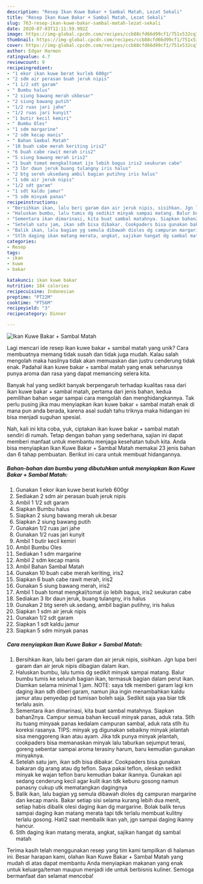```yaml
---
description: "Resep Ikan Kuwe Bakar + Sambal Matah, Lezat Sekali"
title: "Resep Ikan Kuwe Bakar + Sambal Matah, Lezat Sekali"
slug: 763-resep-ikan-kuwe-bakar-sambal-matah-lezat-sekali
date: 2020-07-03T12:11:59.992Z
image: https://img-global.cpcdn.com/recipes/ccb88cfd66d99cf1/751x532cq70/ikan-kuwe-bakar-sambal-matah-foto-resep-utama.jpg
thumbnail: https://img-global.cpcdn.com/recipes/ccb88cfd66d99cf1/751x532cq70/ikan-kuwe-bakar-sambal-matah-foto-resep-utama.jpg
cover: https://img-global.cpcdn.com/recipes/ccb88cfd66d99cf1/751x532cq70/ikan-kuwe-bakar-sambal-matah-foto-resep-utama.jpg
author: Edgar Harmon
ratingvalue: 4.7
reviewcount: 9
recipeingredient:
- "1 ekor ikan kuwe berat kurleb 600gr"
- "2 sdm air perasan buah jeruk nipis"
- "1 1/2 sdt garam"
- " Bumbu halus"
- "2 siung bawang merah ukbesar"
- "2 siung bawang putih"
- "1/2 ruas jari jahe"
- "1/2 ruas jari kunyit"
- "1 butir kecil kemiri"
- " Bumbu Oles"
- "1 sdm margarine"
- "2 sdm kecap manis"
- " Bahan Sambal Matah"
- "10 buah cabe merah keriting iris2"
- "6 buah cabe rawit merah iris2"
- "5 siung bawang merah iris2"
- "1 buah tomat mengkaltomat ijo lebih bagus iris2 seukuran cabe"
- "3 lbr daun jeruk buang tulangny iris halus"
- "2 btg sereh uksedang ambil bagian putihny iris halus"
- "1 sdm air jeruk nipis"
- "1/2 sdt garam"
- "1 sdt kaldu jamur"
- "5 sdm minyak panas"
recipeinstructions:
- "Bersihkan ikan, lalu beri garam dan air jeruk nipis, sisihkan. Jgn lupa beri garam dan air jeruk nipis dibagian dalam ikan."
- "Haluskan bumbu, lalu tumis dg sedikit minyak sampai matang. Balur bumbu tumis ke seluruh bagian ikan, termasuk bagian dalam perut ikan. Diamkan selama minimal 1 jam. NOTE: saya tdk memberi garam lagi krn daging ikan sdh diberi garam, namun jika ingin menambahkan kaldu jamur atau penyedap pd tumisan boleh saja. Sedikit saja yaa biar tdk terlalu asin."
- "Sementara ikan dimarinasi, kita buat sambal matahnya. Siapkan bahan2nya. Campur semua bahan kecuali minyak panas, aduk rata. Stlh itu tuang minyaak panas kedalam campuran sambal, aduk rata stlh itu koreksi rasanya. TIPS: minyak yg digunakan sebaikny minyak jelantah sisa menggoreng ikan atau ayam. Jika tdk punya minyak jelantah, cookpaders bisa memanaskan minyak lalu taburkan sejumput terasi, goreng sebentar sampai aroma terasiny harum, baru kemudian gunakan minyaknya."
- "Setelah satu jam, ikan sdh bisa dibakar. Cookpaders bisa gunakan bakaran dg arang atau dg teflon. Saya pakai teflon, oleskan sedikit minyak ke wajan teflon baru kemudian bakar ikannya. Gunakan api sedang cenderung kecil agar kulit ikan tdk keburu gosong namun panasny cukup utk mematangkan dagingnya"
- "Balik ikan, lalu bagian yg semula dibawah dioles dg campuran margarine dan kecap manis. Bakar setiap sisi selama kurang lebih dua menit, setiap habis dibalik olesi daging ikan dg margarine. Bolak balik terus sampai daging ikan matang merata tapi tdk terlalu membuat kulitny terlalu gosong. Hati2 saat membalik ikan yah, jgn sampai daging ikanny hancur."
- "Stlh daging ikan matang merata, angkat, sajikan hangat dg sambal matah"
categories:
- Resep
tags:
- ikan
- kuwe
- bakar

katakunci: ikan kuwe bakar 
nutrition: 184 calories
recipecuisine: Indonesian
preptime: "PT22M"
cooktime: "PT56M"
recipeyield: "3"
recipecategory: Dinner

---
```



![Ikan Kuwe Bakar + Sambal Matah](https://img-global.cpcdn.com/recipes/ccb88cfd66d99cf1/751x532cq70/ikan-kuwe-bakar-sambal-matah-foto-resep-utama.jpg)

Lagi mencari ide resep ikan kuwe bakar + sambal matah yang unik? Cara membuatnya memang tidak susah dan tidak juga mudah. Kalau salah mengolah maka hasilnya tidak akan memuaskan dan justru cenderung tidak enak. Padahal ikan kuwe bakar + sambal matah yang enak seharusnya punya aroma dan rasa yang dapat memancing selera kita.



Banyak hal yang sedikit banyak berpengaruh terhadap kualitas rasa dari ikan kuwe bakar + sambal matah, pertama dari jenis bahan, kedua pemilihan bahan segar sampai cara mengolah dan menghidangkannya. Tak perlu pusing jika mau menyiapkan ikan kuwe bakar + sambal matah enak di mana pun anda berada, karena asal sudah tahu triknya maka hidangan ini bisa menjadi suguhan spesial.


Nah, kali ini kita coba, yuk, ciptakan ikan kuwe bakar + sambal matah sendiri di rumah. Tetap dengan bahan yang sederhana, sajian ini dapat memberi manfaat untuk membantu menjaga kesehatan tubuh kita. Anda bisa menyiapkan Ikan Kuwe Bakar + Sambal Matah memakai 23 jenis bahan dan 6 tahap pembuatan. Berikut ini cara untuk membuat hidangannya.

<!--inarticleads1-->

##### Bahan-bahan dan bumbu yang dibutuhkan untuk menyiapkan Ikan Kuwe Bakar + Sambal Matah:

1. Gunakan 1 ekor ikan kuwe berat kurleb 600gr
1. Sediakan 2 sdm air perasan buah jeruk nipis
1. Ambil 1 1/2 sdt garam
1. Siapkan  Bumbu halus
1. Siapkan 2 siung bawang merah uk.besar
1. Siapkan 2 siung bawang putih
1. Gunakan 1/2 ruas jari jahe
1. Gunakan 1/2 ruas jari kunyit
1. Ambil 1 butir kecil kemiri
1. Ambil  Bumbu Oles
1. Sediakan 1 sdm margarine
1. Ambil 2 sdm kecap manis
1. Ambil  Bahan Sambal Matah
1. Gunakan 10 buah cabe merah keriting, iris2
1. Siapkan 6 buah cabe rawit merah, iris2
1. Gunakan 5 siung bawang merah, iris2
1. Ambil 1 buah tomat mengkal/tomat ijo lebih bagus, iris2 seukuran cabe
1. Sediakan 3 lbr daun jeruk, buang tulangny, iris halus
1. Gunakan 2 btg sereh uk.sedang, ambil bagian putihny, iris halus
1. Siapkan 1 sdm air jeruk nipis
1. Gunakan 1/2 sdt garam
1. Siapkan 1 sdt kaldu jamur
1. Siapkan 5 sdm minyak panas




<!--inarticleads2-->

##### Cara menyiapkan Ikan Kuwe Bakar + Sambal Matah:

1. Bersihkan ikan, lalu beri garam dan air jeruk nipis, sisihkan. Jgn lupa beri garam dan air jeruk nipis dibagian dalam ikan.
1. Haluskan bumbu, lalu tumis dg sedikit minyak sampai matang. Balur bumbu tumis ke seluruh bagian ikan, termasuk bagian dalam perut ikan. Diamkan selama minimal 1 jam. NOTE: saya tdk memberi garam lagi krn daging ikan sdh diberi garam, namun jika ingin menambahkan kaldu jamur atau penyedap pd tumisan boleh saja. Sedikit saja yaa biar tdk terlalu asin.
1. Sementara ikan dimarinasi, kita buat sambal matahnya. Siapkan bahan2nya. Campur semua bahan kecuali minyak panas, aduk rata. Stlh itu tuang minyaak panas kedalam campuran sambal, aduk rata stlh itu koreksi rasanya. TIPS: minyak yg digunakan sebaikny minyak jelantah sisa menggoreng ikan atau ayam. Jika tdk punya minyak jelantah, cookpaders bisa memanaskan minyak lalu taburkan sejumput terasi, goreng sebentar sampai aroma terasiny harum, baru kemudian gunakan minyaknya.
1. Setelah satu jam, ikan sdh bisa dibakar. Cookpaders bisa gunakan bakaran dg arang atau dg teflon. Saya pakai teflon, oleskan sedikit minyak ke wajan teflon baru kemudian bakar ikannya. Gunakan api sedang cenderung kecil agar kulit ikan tdk keburu gosong namun panasny cukup utk mematangkan dagingnya
1. Balik ikan, lalu bagian yg semula dibawah dioles dg campuran margarine dan kecap manis. Bakar setiap sisi selama kurang lebih dua menit, setiap habis dibalik olesi daging ikan dg margarine. Bolak balik terus sampai daging ikan matang merata tapi tdk terlalu membuat kulitny terlalu gosong. Hati2 saat membalik ikan yah, jgn sampai daging ikanny hancur.
1. Stlh daging ikan matang merata, angkat, sajikan hangat dg sambal matah




Terima kasih telah menggunakan resep yang tim kami tampilkan di halaman ini. Besar harapan kami, olahan Ikan Kuwe Bakar + Sambal Matah yang mudah di atas dapat membantu Anda menyiapkan makanan yang enak untuk keluarga/teman maupun menjadi ide untuk berbisnis kuliner. Semoga bermanfaat dan selamat mencoba!
